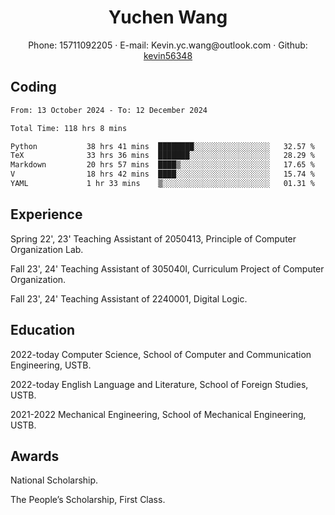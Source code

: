  <center>
     <h1>Yuchen Wang</h1>
     <div>
         <span>
             Phone:
             15711092205
         </span>
         ·
         <span>
             E-mail:
             Kevin.yc.wang@outlook.com
         </span>
         ·
         <span>
             Github:
             <a href="https://github.com/kevin56348">kevin56348</a>
         </span>
     </div>
 </center>

## Coding

<!-- ![Top Langs](https://github-readme-stats.vercel.app/api/top-langs/?username=kevin56348) -->

<!--START_SECTION:waka-->

```txt
From: 13 October 2024 - To: 12 December 2024

Total Time: 118 hrs 8 mins

Python           38 hrs 41 mins  ████████░░░░░░░░░░░░░░░░░   32.57 %
TeX              33 hrs 36 mins  ███████░░░░░░░░░░░░░░░░░░   28.29 %
Markdown         20 hrs 57 mins  ████▒░░░░░░░░░░░░░░░░░░░░   17.65 %
V                18 hrs 42 mins  ████░░░░░░░░░░░░░░░░░░░░░   15.74 %
YAML             1 hr 33 mins    ▒░░░░░░░░░░░░░░░░░░░░░░░░   01.31 %
```

<!--END_SECTION:waka-->

## Experience 

Spring 22', 23' Teaching Assistant of 2050413, Principle of Computer Organization Lab.

Fall 23', 24' Teaching Assistant of 305040I, Curriculum Project of Computer Organization.

Fall 23', 24' Teaching Assistant of 2240001, Digital Logic.

## Education

2022-today Computer Science, School of Computer and Communication Engineering, USTB.

2022-today English Language and Literature, School of Foreign Studies, USTB.

2021-2022 Mechanical Engineering, School of Mechanical Engineering, USTB.

## Awards

National Scholarship.

The People’s Scholarship, First Class.
